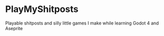 # PlayMyShitposts
Playable shitposts and silly little games I make while learning Godot 4 and Aseprite
